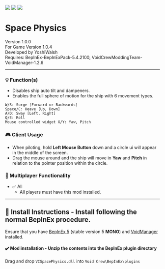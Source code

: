 [![](https://img.shields.io/badge/-Yoshi_Walsh-111111?style=just-the-label&logo=github&labelColor=24292f)](https://github.com/YoshiWalsh)
![](https://img.shields.io/badge/Game%20Version-1.0.4-111111?style=flat&labelColor=24292f&color=111111)
[![](https://img.shields.io/discord/1180651062550593536.svg?&logo=discord&logoColor=ffffff&style=flat&label=Discord&labelColor=24292f&color=111111)](https://discord.gg/g2u5wpbMGu "Void Crew Modding Discord")

# Space Physics

Version 1.0.0  
For Game Version 1.0.4  
Developed by YoshiWalsh  
Requires:  BepInEx-BepInExPack-5.4.2100, VoidCrewModdingTeam-VoidManager-1.2.6


---------------------

### 💡 Function(s)

- Disables ship auto tilt and dampeners.
- Enables the full sphere of motion for the ship with 6 movement types.

```
W/S: Surge [Forward or Backwards]
Space/C: Heave [Up, Down]
A/D: Sway [Left, Right]
Q/E: Roll
Mouse controlled widget X/Y: Yaw, Pitch
```

### 🎮 Client Usage

- When piloting, hold **Left Mouse Button** down and a circle ui will appear in the middle of the screen.
- Drag the mouse around and the ship will move in **Yaw** and **Pitch** in relation to the pointer position within the circle.

### 👥 Multiplayer Functionality

- ✅ All
  - All players must have this mod installed.

---------------------

## 🔧 Install Instructions - **Install following the normal BepInEx procedure.**

Ensure that you have [BepInEx 5](https://thunderstore.io/c/void-crew/p/BepInEx/BepInExPack/) (stable version 5 **MONO**) and [VoidManager](https://thunderstore.io/c/void-crew/p/VoidCrewModdingTeam/VoidManager/) installed.

#### ✔️ Mod installation - **Unzip the contents into the BepInEx plugin directory**

Drag and drop `VCSpacePhysics.dll` into `Void Crew\BepInEx\plugins`
